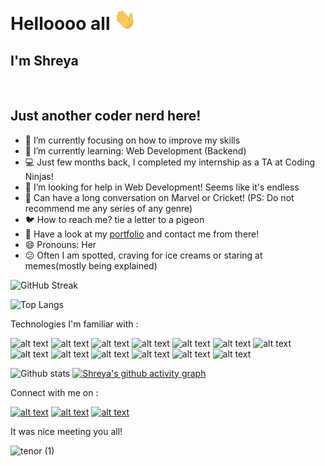 # Helloooo all  <img src="https://raw.githubusercontent.com/ABSphreak/ABSphreak/master/gifs/Hi.gif" width="35px">

## I'm Shreya
<img src="https://camo.githubusercontent.com/fe39de570074fd9993aa0af0ed0da10ba459cb6b111e1e6b83e8d97bdb585be2/68747470733a2f2f6b6f6d617265762e636f6d2f67687076632f3f757365726e616d653d45727a61546974616e69612d32303031266c6162656c3d50524f46494c452b56495349544f525326636f6c6f723d626c7565267374796c653d666c61742d737175617265" alt="" data-canonical-src="https://komarev.com/ghpvc/?username=shreyakoley020102&amp;label=PROFILE+VISITORS&amp;color=blue&amp;style=flat-square" style="max-width:100%;">

## Just another coder nerd here!

- 🔭 I’m currently focusing on how to improve my skills
- 🌱 I’m currently learning: Web Development (Backend)
- :computer: Just few months back, I completed my internship as a TA at Coding Ninjas!
- 🤔 I’m looking for help in Web Development! Seems like it's endless
- 💬 Can have a long conversation on Marvel or Cricket! (PS: Do not recommend me any series of any genre)
- 🐦 How to reach me? tie a letter to a pigeon
- 🧐 Have a look at my [portfolio](https://shreyakoley020102.github.io/Know-Me/) and contact me from there!
- 😄 Pronouns: Her
- 😕 Often I am spotted, craving for ice creams or staring at memes(mostly being explained)



![GitHub Streak](https://github-readme-streak-stats.herokuapp.com?user=shreyakoley020102&theme=dark)


<!-- - [![Top Langs](https://github-readme-stats.vercel.app/api/top-langs/?username=shreyakoley020102&theme=dark)](https://github.com/shreyakoley020102/github-readme-stats) -->

![Top Langs](https://github-readme-stats.vercel.app/api/top-langs/?username=shreyakoley020102&hide=html&show_icons=true&theme=tokyonight&title_color=fff&icon_color=79ff97&text_color=9f9f9f&bg_color=151515)

Technologies I'm familiar with : 

<!-- display the social media buttons in your README -->

![alt text][77.1]
![alt text][8.1]
![alt text][9.1]
![alt text][10.1]
![alt text][11.1]
![alt text][12.1]
![alt text][14.1]
![alt text][16.1]
![alt text][18.1]
![alt text][22.1]
![alt text][39.1]
![alt text][66.1]
![alt text][33.1]


<!-- links to social media icons -->
<!-- no need to change these -->

<!-- icons with padding -->

[77.1]: https://img.shields.io/badge/C-00599C?style=for-the-badge&logo=C%2B%2B&logoColor=white
[8.1]:  https://img.shields.io/badge/Python-3776AB?style=for-the-badge&logo=python&logoColor=white
[9.1]: https://img.shields.io/badge/HTML5-E34F26?style=for-the-badge&logo=html5&logoColor=white
[10.1]: https://img.shields.io/badge/CSS3-1572B6?style=for-the-badge&logo=css3&logoColor=white
[11.1]: https://img.shields.io/badge/JavaScript-F7DF1E?style=for-the-badge&logo=javascript&logoColor=black
[12.1]: https://img.shields.io/badge/C%2B%2B-00599C?style=for-the-badge&logo=c%2B%2B&logoColor=white
[14.1]: https://img.shields.io/badge/Kotlin-0095D5?&style=for-the-badge&logo=kotlin&logoColor=white
[16.1]: https://img.shields.io/badge/MySQL-00000F?style=for-the-badge&logo=mysql&logoColor=white
[18.1]: https://img.shields.io/badge/React-20232A?style=for-the-badge&logo=react&logoColor=61DAFB
[22.1]: https://img.shields.io/badge/Visual_Studio_2019-5C2D91?style=for-the-badge&logo=visual%20studio&logoColor=white
[39.1]: https://img.shields.io/badge/Sass-FF69B4?style=for-the-badge&logo=sass&logoColor=white
[66.1]: https://img.shields.io/badge/Atom-3CB371?style=for-the-badge&logo=atom&logoColor=white
[33.1]: https://img.shields.io/badge/Bootstrap-0095D5?style=for-the-badge&logo=bootstrap&logoColor=white


![Github stats](https://github-readme-stats.vercel.app/api?username=shreyakoley020102&theme=tokyonight&title_color=fff)
[![Shreya's github activity graph](https://activity-graph.herokuapp.com/graph?username=shreyakoley020102&theme=xcode)](https://github.com/shreyakoley020102/github-readme-activity-graph)




Connect with me on : 
<!-- display the social media buttons in your README -->

[![alt text][1.1]][1]
[![alt text][5.1]][5]
[![alt text][7.1]][7]

<!-- links to social media icons -->
<!-- no need to change these -->

<!-- icons with padding -->

[1.1]:  https://img.shields.io/badge/LinkedIn-0077B5?style=for-the-badge&logo=linkedin&logoColor=white
[5.1]: https://img.shields.io/badge/Facebook-1877F2?style=for-the-badge&logo=facebook&logoColor=white
[7.1]: https://img.shields.io/badge/-Hackerrank-2EC866?style=for-the-badge&logo=HackerRank&logoColor=white
<!-- links to your social media accounts -->
<!-- update these accordingly -->

[1]: https://www.linkedin.com/in/shreya-koley-5b97a61b1/
[5]: https://www.facebook.com/shreya.koley.7161
[7]: https://www.hackerrank.com/shreyakoley0201?hr_r=1 



It was nice meeting you all! 

![tenor (1)](https://media.giphy.com/media/U1aKUJgwF6UfmPFots/giphy.gif)
